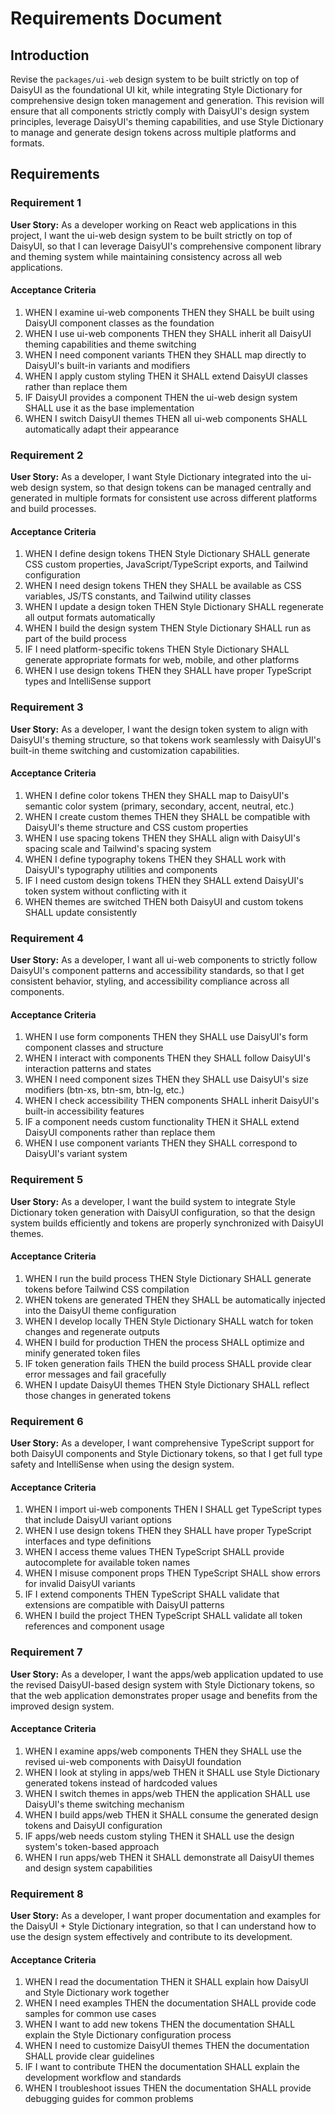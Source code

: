 # Requirements Document

## Introduction

Revise the `packages/ui-web` design system to be built strictly on top of DaisyUI as the foundational UI kit, while integrating Style Dictionary for comprehensive design token management and generation. This revision will ensure that all components strictly comply with DaisyUI's design system principles, leverage DaisyUI's theming capabilities, and use Style Dictionary to manage and generate design tokens across multiple platforms and formats.

## Requirements

### Requirement 1

**User Story:** As a developer working on React web applications in this project, I want the ui-web design system to be built strictly on top of DaisyUI, so that I can leverage DaisyUI's comprehensive component library and theming system while maintaining consistency across all web applications.

#### Acceptance Criteria

1. WHEN I examine ui-web components THEN they SHALL be built using DaisyUI component classes as the foundation
2. WHEN I use ui-web components THEN they SHALL inherit all DaisyUI theming capabilities and theme switching
3. WHEN I need component variants THEN they SHALL map directly to DaisyUI's built-in variants and modifiers
4. WHEN I apply custom styling THEN it SHALL extend DaisyUI classes rather than replace them
5. IF DaisyUI provides a component THEN the ui-web design system SHALL use it as the base implementation
6. WHEN I switch DaisyUI themes THEN all ui-web components SHALL automatically adapt their appearance

### Requirement 2

**User Story:** As a developer, I want Style Dictionary integrated into the ui-web design system, so that design tokens can be managed centrally and generated in multiple formats for consistent use across different platforms and build processes.

#### Acceptance Criteria

1. WHEN I define design tokens THEN Style Dictionary SHALL generate CSS custom properties, JavaScript/TypeScript exports, and Tailwind configuration
2. WHEN I need design tokens THEN they SHALL be available as CSS variables, JS/TS constants, and Tailwind utility classes
3. WHEN I update a design token THEN Style Dictionary SHALL regenerate all output formats automatically
4. WHEN I build the design system THEN Style Dictionary SHALL run as part of the build process
5. IF I need platform-specific tokens THEN Style Dictionary SHALL generate appropriate formats for web, mobile, and other platforms
6. WHEN I use design tokens THEN they SHALL have proper TypeScript types and IntelliSense support

### Requirement 3

**User Story:** As a developer, I want the design token system to align with DaisyUI's theming structure, so that tokens work seamlessly with DaisyUI's built-in theme switching and customization capabilities.

#### Acceptance Criteria

1. WHEN I define color tokens THEN they SHALL map to DaisyUI's semantic color system (primary, secondary, accent, neutral, etc.)
2. WHEN I create custom themes THEN they SHALL be compatible with DaisyUI's theme structure and CSS custom properties
3. WHEN I use spacing tokens THEN they SHALL align with DaisyUI's spacing scale and Tailwind's spacing system
4. WHEN I define typography tokens THEN they SHALL work with DaisyUI's typography utilities and components
5. IF I need custom design tokens THEN they SHALL extend DaisyUI's token system without conflicting with it
6. WHEN themes are switched THEN both DaisyUI and custom tokens SHALL update consistently

### Requirement 4

**User Story:** As a developer, I want all ui-web components to strictly follow DaisyUI's component patterns and accessibility standards, so that I get consistent behavior, styling, and accessibility compliance across all components.

#### Acceptance Criteria

1. WHEN I use form components THEN they SHALL use DaisyUI's form component classes and structure
2. WHEN I interact with components THEN they SHALL follow DaisyUI's interaction patterns and states
3. WHEN I need component sizes THEN they SHALL use DaisyUI's size modifiers (btn-xs, btn-sm, btn-lg, etc.)
4. WHEN I check accessibility THEN components SHALL inherit DaisyUI's built-in accessibility features
5. IF a component needs custom functionality THEN it SHALL extend DaisyUI components rather than replace them
6. WHEN I use component variants THEN they SHALL correspond to DaisyUI's variant system

### Requirement 5

**User Story:** As a developer, I want the build system to integrate Style Dictionary token generation with DaisyUI configuration, so that the design system builds efficiently and tokens are properly synchronized with DaisyUI themes.

#### Acceptance Criteria

1. WHEN I run the build process THEN Style Dictionary SHALL generate tokens before Tailwind CSS compilation
2. WHEN tokens are generated THEN they SHALL be automatically injected into the DaisyUI theme configuration
3. WHEN I develop locally THEN Style Dictionary SHALL watch for token changes and regenerate outputs
4. WHEN I build for production THEN the process SHALL optimize and minify generated token files
5. IF token generation fails THEN the build process SHALL provide clear error messages and fail gracefully
6. WHEN I update DaisyUI themes THEN Style Dictionary SHALL reflect those changes in generated tokens

### Requirement 6

**User Story:** As a developer, I want comprehensive TypeScript support for both DaisyUI components and Style Dictionary tokens, so that I get full type safety and IntelliSense when using the design system.

#### Acceptance Criteria

1. WHEN I import ui-web components THEN I SHALL get TypeScript types that include DaisyUI variant options
2. WHEN I use design tokens THEN they SHALL have proper TypeScript interfaces and type definitions
3. WHEN I access theme values THEN TypeScript SHALL provide autocomplete for available token names
4. WHEN I misuse component props THEN TypeScript SHALL show errors for invalid DaisyUI variants
5. IF I extend components THEN TypeScript SHALL validate that extensions are compatible with DaisyUI patterns
6. WHEN I build the project THEN TypeScript SHALL validate all token references and component usage

### Requirement 7

**User Story:** As a developer, I want the apps/web application updated to use the revised DaisyUI-based design system with Style Dictionary tokens, so that the web application demonstrates proper usage and benefits from the improved design system.

#### Acceptance Criteria

1. WHEN I examine apps/web components THEN they SHALL use the revised ui-web components with DaisyUI foundation
2. WHEN I look at styling in apps/web THEN it SHALL use Style Dictionary generated tokens instead of hardcoded values
3. WHEN I switch themes in apps/web THEN the application SHALL use DaisyUI's theme switching mechanism
4. WHEN I build apps/web THEN it SHALL consume the generated design tokens and DaisyUI configuration
5. IF apps/web needs custom styling THEN it SHALL use the design system's token-based approach
6. WHEN I run apps/web THEN it SHALL demonstrate all DaisyUI themes and design system capabilities

### Requirement 8

**User Story:** As a developer, I want proper documentation and examples for the DaisyUI + Style Dictionary integration, so that I can understand how to use the design system effectively and contribute to its development.

#### Acceptance Criteria

1. WHEN I read the documentation THEN it SHALL explain how DaisyUI and Style Dictionary work together
2. WHEN I need examples THEN the documentation SHALL provide code samples for common use cases
3. WHEN I want to add new tokens THEN the documentation SHALL explain the Style Dictionary configuration process
4. WHEN I need to customize DaisyUI themes THEN the documentation SHALL provide clear guidelines
5. IF I want to contribute THEN the documentation SHALL explain the development workflow and standards
6. WHEN I troubleshoot issues THEN the documentation SHALL provide debugging guides for common problems
